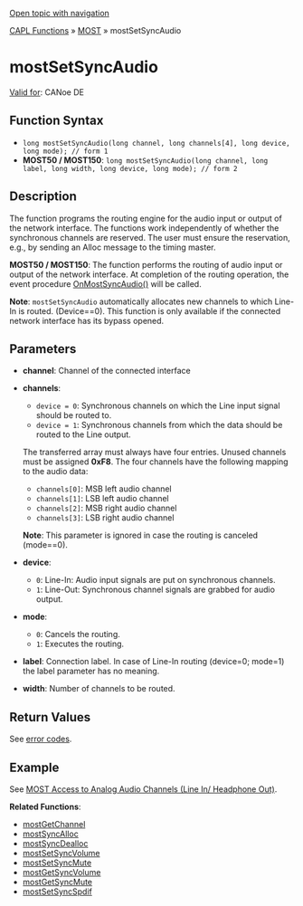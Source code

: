 [Open topic with navigation](../../../../../CANoeDEFamily.htm#Topics/CAPLFunctions/MOST/Functions/CAPLfunctionMOSTSetSyncAudio.md)

[CAPL Functions](../../CAPLfunctions.md) » [MOST](../CAPLfunctionsMOSTOverview.md) » mostSetSyncAudio

# mostSetSyncAudio

[Valid for](../../../Shared/FeatureAvailability.md): CANoe DE

## Function Syntax

- `long mostSetSyncAudio(long channel, long channels[4], long device, long mode); // form 1`
- **MOST50 / MOST150**: `long mostSetSyncAudio(long channel, long label, long width, long device, long mode); // form 2`

## Description

The function programs the routing engine for the audio input or output of the network interface. The functions work independently of whether the synchronous channels are reserved. The user must ensure the reservation, e.g., by sending an Alloc message to the timing master.

**MOST50 / MOST150**: The function performs the routing of audio input or output of the network interface. At completion of the routing operation, the event procedure [OnMostSyncAudio()](../EventProcedures/CAPLfunctionOnMOSTSyncAudio.md) will be called.

**Note**: `mostSetSyncAudio` automatically allocates new channels to which Line-In is routed. (Device==0). This function is only available if the connected network interface has its bypass opened.

## Parameters

- **channel**: Channel of the connected interface
- **channels**:
  - `device = 0`: Synchronous channels on which the Line input signal should be routed to.
  - `device = 1`: Synchronous channels from which the data should be routed to the Line output.
  
  The transferred array must always have four entries. Unused channels must be assigned **0xF8**. The four channels have the following mapping to the audio data:
  - `channels[0]`: MSB left audio channel
  - `channels[1]`: LSB left audio channel
  - `channels[2]`: MSB right audio channel
  - `channels[3]`: LSB right audio channel

  **Note**: This parameter is ignored in case the routing is canceled (mode==0).

- **device**:
  - `0`: Line-In: Audio input signals are put on synchronous channels.
  - `1`: Line-Out: Synchronous channel signals are grabbed for audio output.

- **mode**:
  - `0`: Cancels the routing.
  - `1`: Executes the routing.

- **label**: Connection label. In case of Line-In routing (device=0; mode=1) the label parameter has no meaning.

- **width**: Number of channels to be routed.

## Return Values

See [error codes](../CAPLfunctionsMOSTErrorCodes.md).

## Example

See [MOST Access to Analog Audio Channels (Line In/ Headphone Out)](../../../CANoeCANalyzer/MOST/MOSTSynchronousChannelAnalogAudio.md).

**Related Functions**:
- [mostGetChannel](CAPLfunctionMOSTGetChannel.md)
- [mostSyncAlloc](CAPLfunctionMOSTSyncAlloc.md)
- [mostSyncDealloc](CAPLfunctionMOSTSyncDealloc.md)
- [mostSetSyncVolume](CAPLfunctionMOSTSetSyncVolume.md)
- [mostSetSyncMute](CAPLfunctionMOSTSetSyncMute.md)
- [mostGetSyncVolume](CAPLfunctionMOSTGetSyncVolume.md)
- [mostGetSyncMute](CAPLfunctionMOSTGetSyncMute.md)
- [mostSetSyncSpdif](CAPLfunctionMOSTSetSyncSpdif.md)
